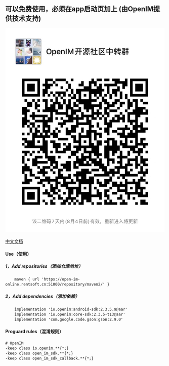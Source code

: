 ## 可以免费使用，必须在app启动页加上 (由OpenIM提供技术支持)
![avatar](https://github.com/OpenIMSDK/OpenIM-Docs/blob/main/docs/images/WechatIMG20.jpeg)

[中文文档](README.zh-cn.md)

#### Use（使用）

##### 1，Add repositories（添加仓库地址）

```
    maven { url 'https://open-im-online.rentsoft.cn:51000/repository/maven2/' }
```

##### 2，Add dependencies（添加依赖）

```
    implementation 'io.openim:android-sdk:2.3.5.9@aar'
    implementation 'io.openim:core-sdk:2.3.5-t13@aar'
    implementation 'com.google.code.gson:gson:2.9.0'
```

#### Proguard rules（混淆规则）
```
# OpenIM
-keep class io.openim.**{*;}
-keep class open_im_sdk.**{*;}
-keep class open_im_sdk_callback.**{*;}
```
